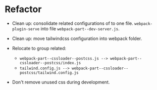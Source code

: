 # Refactor

- Clean up: consolidate related configurations of  to one file. `webpack-plugin-serve` into file `webpack-part--dev-server.js`.

- Clean up: move tailwindcss configuration into webpack folder.

- Relocate to group related: 
  - `webpack-part--cssloader--postcss.js --> webpack-part--cssloader--postcss/index.js`  
  - `tailwind.config.js --> webpack-part--cssloader--postcss/tailwind.config.js`

- Don't remove unused css during development.